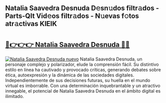 ## Natalia Saavedra Desnuda D𝚎sn𝚞dos filtr𝚊dos - Parts-QIt Vid𝚎os filtr𝚊dos - N𝚞evas f𝚘tos atr𝚊ctivas KlEIK

# <h2><a href="http://mb9c1n8.tromn.icu/?c=Natalia+Saavedra+Desnuda">🔗👉👉👉 Natalia Saavedra Desnuda 🔗🔗</a></h2>

[![Natalia Saavedra Desnuda nuevo](https://i.imgur.com/pEAQMta.gif)](http://mb9c1n8.tromn.icu/?c=Natalia+Saavedra+Desnuda)
Natalia Saavedra Desnuda, un personaje complejo y polarizador, elude la comprensión fácil. Su distintivo estilo en línea ha cautivado y provocado críticas, generando debates sobre ética, autoexpresión y la dinámica de las sociedades digitales. Independientemente de sus decisiones futuras, su huella en el mundo virtual es imborrable. Con una determinación inquebrantable y un atractivo innegable, el potencial de Natalia Saavedra Desnuda en el ámbito digital es ilimitado.

